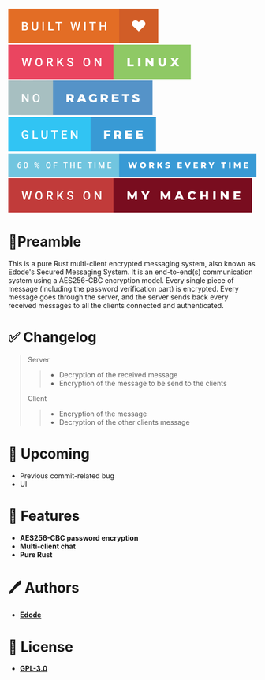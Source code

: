 ![built-with-love](img/built-with-love.svg?style=centerme)
![works-on-linux](img/works-on-linux.svg?style=centerme)
![no-ragrets](img/no-ragrets.svg?style=centerme)
![gluten-free](img/gluten-free.svg?style=centerme)
![60-of-the-time-works-every-time](img/60-of-the-time-works-every-time.svg?style=centerme)
![works-on-my-machine](img/works-on-my-machine.svg?style=centerme)

# 🚩Preamble
This is a pure Rust multi-client encrypted messaging system, also known as Edode's Secured Messaging System.
It is an end-to-end(s) communication system using a AES256-CBC encryption model. Every single piece of message
(including the password verification part) is encrypted. Every message goes through the server, and the server sends back
every received messages to all the clients connected and authenticated.

# ✅ Changelog
> Server
>> - Decryption of the received message
>> - Encryption of the message to be send to the clients
> 
> Client
>> - Encryption of the message
>> - Decryption of the other clients message

# 📃 Upcoming
- Previous commit-related bug 
- UI 
 
# 📍 Features
- **AES256-CBC password encryption**
- **Multi-client chat**
- **Pure Rust**

# 🖊 Authors
- **[Edode](https://www.github.com/lisandro-git)**

# 📜 License
- **[GPL-3.0](https://choosealicense.com/licenses/gpl-3.0/)**
